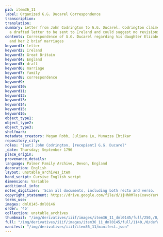 ```yaml
---
pid: item36_11
label: Organized G.G. Ducarel Correspondence
transcription:
translation:
summary: Letter from John Codrington to G.G. Ducarel. Codrington claimed to have read
  a drafted letter to be sent to Ireland and could suggest no revisions.
contents: Correspondence of G.G. Ducarel regarding his daughter Elizabeth, Betsy,
  and her 2 brief marriages
keyword1: letter
keyword2: Ireland
keyword3: Great Britain
keyword4: England
keyword5: draft
keyword6: marriage
keyword7: family
keyword8: correspondence
keyword9:
keyword10:
keyword11:
keyword12:
keyword13:
keyword14:
keyword15:
keyword16:
object_type1:
object_type2:
object_type3:
shelfmark:
metadata_creators: Megan Robb, Juliana Lu, Munazza Ebtikar
repository_city:
roles: "[aut] John Codrington, [recepient] G.G. Ducarel"
_date: Thursday; September 1796
place_origin:
provenance_details:
language: Palmer Family Archive, Devon, England
decoration: English
layout: unstable_archives_item
hand_script: Cursive English script
dimensions: Variable
additional_info:
notes_digitizer: 'Scan all documents, including both recto and verso. '
copyright_statement: https://drive.google.com/file/d/1jHhRMTasCxavoYer89Wn8_Xn65nL0sW0/view?usp=sharing
terms_use:
images: dml0145-dml0146
order: '45'
collection: unstable_archives
thumbnail: "/img/derivatives/iiif/images/item36_11_dml0145/full/250,/0/default.jpg"
full: "/img/derivatives/iiif/images/item36_11_dml0145/full/1140,/0/default.jpg"
manifest: "/img/derivatives/iiif/item36_11/manifest.json"
---
```

